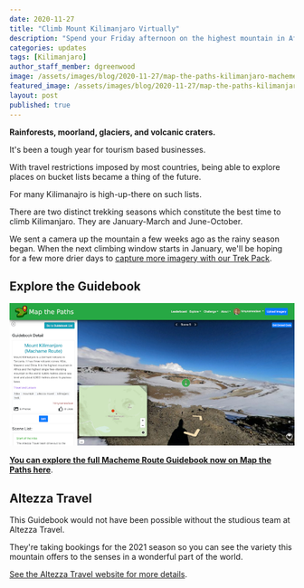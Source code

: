 ```yaml
---
date: 2020-11-27
title: "Climb Mount Kilimanjaro Virtually"
description: "Spend your Friday afternoon on the highest mountain in Africa and the highest single free-standing mountain in the world."
categories: updates
tags: [Kilimanjaro]
author_staff_member: dgreenwood
image: /assets/images/blog/2020-11-27/map-the-paths-kilimanjaro-macheme-route-guidebook-meta.jpg
featured_image: /assets/images/blog/2020-11-27/map-the-paths-kilimanjaro-macheme-route-guidebook-sm.jpg
layout: post
published: true
---
```


**Rainforests, moorland, glaciers, and volcanic craters.**

It's been a tough year for tourism based businesses.

With travel restrictions imposed by most countries, being able to explore places on bucket lists became a thing of the future.

For many Kilimanajro is high-up-there on such lists.

There are two distinct trekking seasons which constitute the best time to climb Kilimanjaro. They are January-March and June-October.

We sent a camera up the mountain a few weeks ago as the rainy season began. When the next climbing window starts in January, we'll be hoping for a few more drier days to [capture more imagery with our Trek Pack](/trek-pack).

## Explore the Guidebook

<img class="img-fluid" src="/assets/images/blog/2020-11-27/map-the-paths-kilimanjaro-macheme-route-guidebook-sm.jpg" alt="Map the Paths Kilimanjaro Macheme Route Guidebook" title="Map the Paths Kilimanjaro Macheme Route Guidebook" />

[**You can explore the full Macheme Route Guidebook now on Map the Paths here**](
https://mtp.trekview.org/guidebook/c73475b3-bf7c-4137-8e95-c784ebbfe927/detail/?image_key=nqxkUt9huzyk0KiKzax1rF).

## Altezza Travel

This Guidebook would not have been possible without the studious team at Altezza Travel.

They're taking bookings for the 2021 season so you can see the variety this mountain offers to the senses in a wonderful part of the world.

[See the Altezza Travel website for more details](https://en.altezza.travel/).